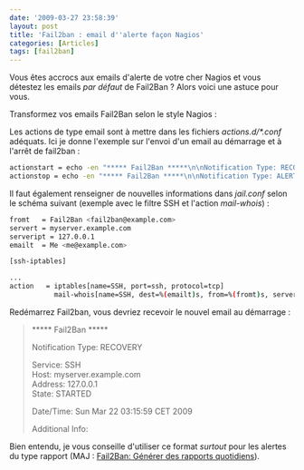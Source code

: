 ```yaml
---
date: '2009-03-27 23:58:39'
layout: post
title: 'Fail2ban : email d''alerte façon Nagios'
categories: [Articles]
tags: [fail2ban]
---
```


Vous êtes accrocs aux emails d'alerte de votre cher Nagios et vous détestez les emails _par défaut_ de Fail2Ban ? Alors voici une astuce pour vous.

Transformez vos emails Fail2Ban selon le style Nagios :

Les actions de type email sont à mettre dans les fichiers _actions.d/*.conf_ adéquats. Ici je donne l'exemple sur l'envoi d'un email au démarrage et à l'arrêt de fail2ban :

``` bash
actionstart = echo -en "***** Fail2Ban *****\n\nNotification Type: RECOVERY\n\nService: <name>\nHost: <server>\nAddress: <serverip>\nState: STARTED\n\nDate/Time: `date`\n\nAdditional Info:\n\n" | mail -a "From: <from>" -s "** RECOVERY alert - <server>/<name> jail is STARTED **" <dest>
actionstop = echo -en "***** Fail2Ban *****\n\nNotification Type: ALERT\n\nService: <name>\nHost: <server>\nAddress: <serverip>\nState: STOPPED\n\nDate/Time: `date`\n\nAdditional Info:\n\n" | mail -a "From: <from>" -s "** ALERT alert - <server>/<name> jail is STOPPED **" <dest>
```

Il faut également renseigner de nouvelles informations dans _jail.conf_ selon le schéma suivant (exemple avec le filtre SSH et l'action _mail-whois_) :

``` bash
fromt   = Fail2Ban <fail2ban@example.com>
servert = myserver.example.com
serveript = 127.0.0.1
emailt  = Me <me@example.com>

[ssh-iptables]

...
action   = iptables[name=SSH, port=ssh, protocol=tcp]
           mail-whois[name=SSH, dest=%(emailt)s, from=%(fromt)s, server=%(servert)s, serverip=%(serveript)s]
```

Redémarrez Fail2ban, vous devriez recevoir le nouvel email au démarrage :

> \*\*\*\*\* Fail2Ban \*\*\*\*\*
> 
> Notification Type: RECOVERY  
> 
> Service: SSH  
> Host: myserver.example.com  
> Address: 127.0.0.1  
> State: STARTED  
> 
> Date/Time: Sun Mar 22 03:15:59 CET 2009  
> 
> Additional Info:

Bien entendu, je vous conseille d'utiliser ce format _surtout_ pour les alertes du type rapport (MAJ : [Fail2Ban: Générer des rapports quotidiens](http://blog.kdecherf.com/2009/04/25/fail2ban-creer-un-rapport-quotidien/)).
